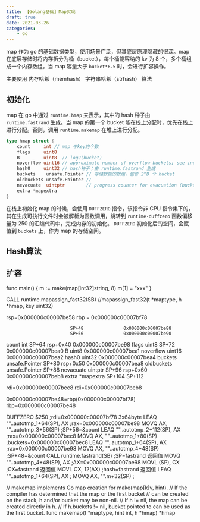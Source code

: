 ```yaml
---
title: 【Golang基础】Map实现
draft: true
date: 2021-03-26
categories: 
    - Go
---
```


map 作为 go 的基础数据类型，使用场景广泛，但其底层原理隐藏的很深。map 在底层存储时将内存拆分为桶（bucket），每个桶能容纳的 kv 为 8 个，多个桶组成一个内存数组。当 map 容量大于 `bucket*6.5` 时，会进行扩容操作。



主要使用 内存哈希（memhash） 字符串哈希（strhash） 算法


## 初始化

map 在 go 中通过 `runtime.hmap` 来表示，其中的 hash 种子由 `runtime.fastrand` 生成。当 map 的第一个 bucket 能在栈上分配时，优先在栈上进行分配。否则，调用 `runtime.makemap` 在堆上进行分配。

```go
type hmap struct {
	count     int // map 中key的个数
	flags     uint8
	B         uint8  // log2(bucket)
	noverflow uint16 // approximate number of overflow buckets; see incrnoverflow for details
	hash0     uint32 // hash种子；由 runtime.fastrand 生成
	buckets    unsafe.Pointer // 存储数据的数组，包含 2^B 个 bucket
	oldbuckets unsafe.Pointer //
	nevacuate  uintptr        // progress counter for evacuation (buckets less than this have been evacuated)
	extra *mapextra
}
```

在栈上初始化 map 的时候，会使用 `DUFFZERO` 指令，该指令非 CPU 指令集下的，其在生成可执行文件时会被解析为函数调用，跳转到 `runtime·duffzero` 函数偏移量为 250 的汇编代码中，完成内存的初始化。 `DUFFZERO` 初始化后的空间，会赋值到 `buckets` 上，作为 map 的存储空间。




## Hash算法



## 扩容




func main() {
	m := make(map[int32]string, 8)
	m[1] = "xxx"
}

CALL	runtime.mapassign_fast32(SB) //mapassign_fast32(t *maptype, h *hmap, key uint32)


rsp=0x000000c00007be58
rbp = 0x000000c00007bf78

                            SP+48               0x000000c00007be88
                            SP+56               0x000000c00007be90
count     int               SP+64   rsp+0x40    0x000000c00007be98
flags     uint8             SP+72               0x000000c00007bea0
B         uint8                                 0x000000c00007bea1
noverflow uint16                                0x000000c00007bea2
hash0     uint32                                0x000000c00007bea4
buckets    unsafe.Pointer   SP+80   rsp+0x50    0x000000c00007bea8
oldbuckets unsafe.Pointer   SP+88
nevacuate  uintptr          SP+96   rsp+0x60    0x000000c00007beb8
extra *mapextra             SP+104
                            SP+112

rdi=0x000000c00007bec8
rdi=0x000000c00007beb8

0x000000c00007be48=rbp(0x000000c00007bf78)
rbp=0x000000c00007be48

DUFFZERO	$250                    ;rdi=0x000000c00007bf78     3x64byte
LEAQ	""..autotmp_1+64(SP), AX    ;rax=0x000000c00007be98
MOVQ	AX, ""..autotmp_3+56(SP)    ;SP+56=&count
LEAQ	""..autotmp_2+112(SP), AX   ;rax=0x000000c00007bec8
MOVQ	AX, ""..autotmp_1+80(SP)    ;buckets=0x000000c00007bec8
LEAQ	""..autotmp_1+64(SP), AX    ;rax=0x000000c00007be98
MOVQ	AX, ""..autotmp_4+48(SP)    ;SP+48=&count
CALL	runtime.fastrand(SB)        ;SP=fastrand 返回值
MOVQ	""..autotmp_4+48(SP), AX    ;AX=0x000000c00007be98
MOVL	(SP), CX                    ;CX=fastrand 返回值
MOVL	CX, 12(AX)                  ;hash=fastrand 返回值
LEAQ	""..autotmp_1+64(SP), AX    ;
MOVQ	AX, "".m+32(SP)             ;


// makemap implements Go map creation for make(map[k]v, hint).
// If the compiler has determined that the map or the first bucket
// can be created on the stack, h and/or bucket may be non-nil.
// If h != nil, the map can be created directly in h.
// If h.buckets != nil, bucket pointed to can be used as the first bucket.
func makemap(t *maptype, hint int, h *hmap) *hmap